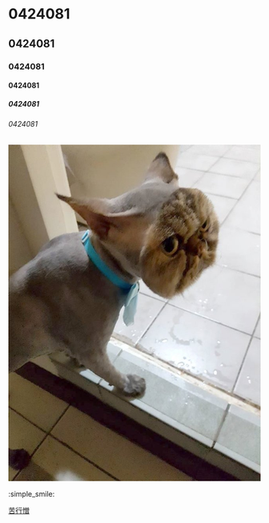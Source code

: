 # 0424081
## 0424081
### 0424081
#### 0424081
##### 0424081
###### 0424081

![81](81.jpg)

:simple_smile:

[苦行憎](https://www.youtube.com/watch?v=vuqNddy1QbU)

